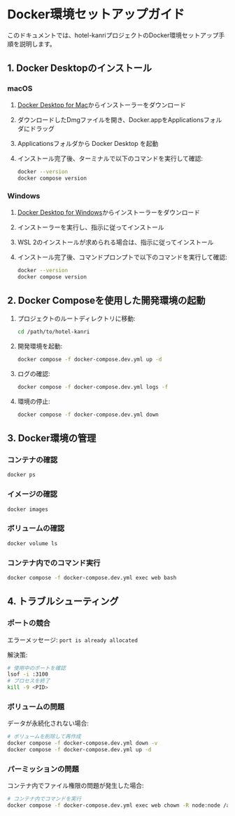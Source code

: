 # Docker環境セットアップガイド

このドキュメントでは、hotel-kanriプロジェクトのDocker環境セットアップ手順を説明します。

## 1. Docker Desktopのインストール

### macOS

1. [Docker Desktop for Mac](https://www.docker.com/products/docker-desktop)からインストーラーをダウンロード

2. ダウンロードしたDmgファイルを開き、Docker.appをApplicationsフォルダにドラッグ

3. Applicationsフォルダから Docker Desktop を起動

4. インストール完了後、ターミナルで以下のコマンドを実行して確認:
   ```bash
   docker --version
   docker compose version
   ```

### Windows

1. [Docker Desktop for Windows](https://www.docker.com/products/docker-desktop)からインストーラーをダウンロード

2. インストーラーを実行し、指示に従ってインストール

3. WSL 2のインストールが求められる場合は、指示に従ってインストール

4. インストール完了後、コマンドプロンプトで以下のコマンドを実行して確認:
   ```bash
   docker --version
   docker compose version
   ```

## 2. Docker Composeを使用した開発環境の起動

1. プロジェクトのルートディレクトリに移動:
   ```bash
   cd /path/to/hotel-kanri
   ```

2. 開発環境を起動:
   ```bash
   docker compose -f docker-compose.dev.yml up -d
   ```

3. ログの確認:
   ```bash
   docker compose -f docker-compose.dev.yml logs -f
   ```

4. 環境の停止:
   ```bash
   docker compose -f docker-compose.dev.yml down
   ```

## 3. Docker環境の管理

### コンテナの確認
```bash
docker ps
```

### イメージの確認
```bash
docker images
```

### ボリュームの確認
```bash
docker volume ls
```

### コンテナ内でのコマンド実行
```bash
docker compose -f docker-compose.dev.yml exec web bash
```

## 4. トラブルシューティング

### ポートの競合
エラーメッセージ: `port is already allocated`

解決策:
```bash
# 使用中のポートを確認
lsof -i :3100
# プロセスを終了
kill -9 <PID>
```

### ボリュームの問題
データが永続化されない場合:
```bash
# ボリュームを削除して再作成
docker compose -f docker-compose.dev.yml down -v
docker compose -f docker-compose.dev.yml up -d
```

### パーミッションの問題
コンテナ内でファイル権限の問題が発生した場合:
```bash
# コンテナ内でコマンドを実行
docker compose -f docker-compose.dev.yml exec web chown -R node:node /app
```
